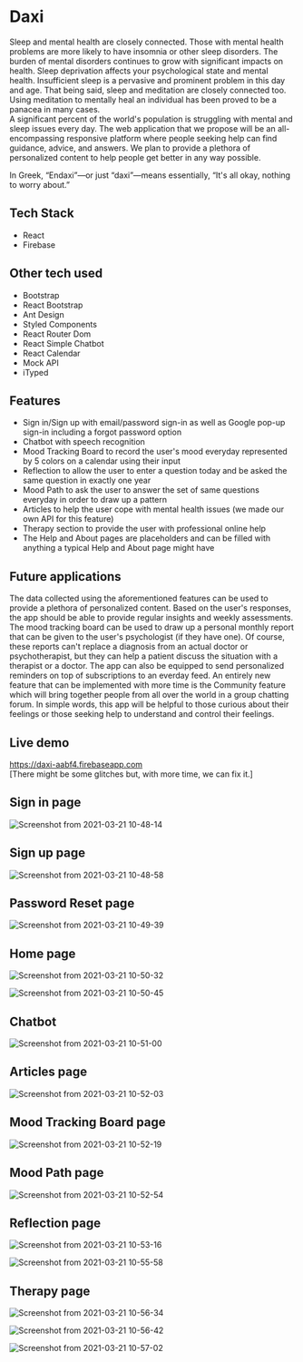 # Daxi

Sleep and mental health are closely connected. Those with mental health problems are more likely to have insomnia or other sleep disorders. The burden of mental disorders continues to grow with significant impacts on health. Sleep deprivation affects your psychological state and mental health. Insufficient sleep is a pervasive and prominent problem in this day and age. That being said, sleep and meditation are closely connected too. Using meditation to mentally heal an individual has been proved to be a panacea in many cases. <br>
A significant percent of the world's population is struggling with mental and sleep issues every day. The web application that we propose will be an all-encompassing responsive platform where people seeking help can find guidance, advice, and answers. We plan to provide a plethora of personalized content to help people get better in any way possible.

In Greek, “Endaxi”—or just “daxi”—means essentially, “It's all okay, nothing to worry about.”

## Tech Stack
- React
- Firebase

## Other tech used
- Bootstrap
- React Bootstrap 
- Ant Design 
- Styled Components
- React Router Dom 
- React Simple Chatbot
- React Calendar
- Mock API
- iTyped

## Features
- Sign in/Sign up with email/password sign-in as well as Google pop-up sign-in including a forgot password option 
- Chatbot with speech recognition 
- Mood Tracking Board to record the user's mood everyday represented by 5 colors on a calendar using their input 
- Reflection to allow the user to enter a question today and be asked the same question in exactly one year
- Mood Path to ask the user to answer the set of same questions everyday in order to draw up a pattern 
- Articles to help the user cope with mental health issues (we made our own API for this feature)
- Therapy section to provide the user with professional online help
- The Help and About pages are placeholders and can be filled with anything a typical Help and About page might have

## Future applications
The data collected using the aforementioned features can be used to provide a plethora of personalized content. Based on the user's responses, the app should be able to provide regular insights and weekly assessments. The mood tracking board can be used to draw up a personal monthly report that can be given to the user's psychologist (if they have one). Of course, these reports can't replace a diagnosis from an actual doctor or psychotherapist, but they can help a patient discuss the situation with a therapist or a doctor. The app can also be equipped to send personalized reminders on top of subscriptions to an everday feed. An entirely new feature that can be implemented with more time is the Community feature which will bring together people from all over the world in a group chatting forum. In simple words, this app will be helpful to those curious about their feelings or those seeking help to understand and control their feelings.

## Live demo
https://daxi-aabf4.firebaseapp.com <br>
[There might be some glitches but, with more time, we can fix it.]

## Sign in page
![Screenshot from 2021-03-21 10-48-14](https://user-images.githubusercontent.com/52789421/111894839-3827d880-8a34-11eb-9cc4-f50f1f22e175.png)

## Sign up page
![Screenshot from 2021-03-21 10-48-58](https://user-images.githubusercontent.com/52789421/111894848-3fe77d00-8a34-11eb-8b4e-82fcef278ecb.png)

## Password Reset page
![Screenshot from 2021-03-21 10-49-39](https://user-images.githubusercontent.com/52789421/111894854-4675f480-8a34-11eb-99e6-0015dfc4060c.png)

## Home page
![Screenshot from 2021-03-21 10-50-32](https://user-images.githubusercontent.com/52789421/111894861-51c92000-8a34-11eb-8bbf-42b8c61b87ea.png)

![Screenshot from 2021-03-21 10-50-45](https://user-images.githubusercontent.com/52789421/111894866-58f02e00-8a34-11eb-9984-a0aa43b36a5e.png)

## Chatbot
![Screenshot from 2021-03-21 10-51-00](https://user-images.githubusercontent.com/52789421/111894871-60173c00-8a34-11eb-9d3b-4d2283a35314.png)

## Articles page
![Screenshot from 2021-03-21 10-52-03](https://user-images.githubusercontent.com/52789421/111894886-9359cb00-8a34-11eb-883b-9527af1fff8e.png)

## Mood Tracking Board page
![Screenshot from 2021-03-21 10-52-19](https://user-images.githubusercontent.com/52789421/111894903-c8feb400-8a34-11eb-8ba6-a63fd4598ec8.png)

## Mood Path page
![Screenshot from 2021-03-21 10-52-54](https://user-images.githubusercontent.com/52789421/111894904-cef49500-8a34-11eb-86f2-29fdf1b9dad7.png)

## Reflection page
![Screenshot from 2021-03-21 10-53-16](https://user-images.githubusercontent.com/52789421/111894909-d5830c80-8a34-11eb-9b09-6f7575802fb7.png)

![Screenshot from 2021-03-21 10-55-58](https://user-images.githubusercontent.com/52789421/111894915-dd42b100-8a34-11eb-8ed5-a2386499ee3c.png)

## Therapy page
![Screenshot from 2021-03-21 10-56-34](https://user-images.githubusercontent.com/52789421/111894919-e6338280-8a34-11eb-9eef-81e8392d91ff.png)

![Screenshot from 2021-03-21 10-56-42](https://user-images.githubusercontent.com/52789421/111894922-ed5a9080-8a34-11eb-9db0-7ef870f46bdd.png)

![Screenshot from 2021-03-21 10-57-02](https://user-images.githubusercontent.com/52789421/111894930-02cfba80-8a35-11eb-9a2a-cb7165400421.png)


